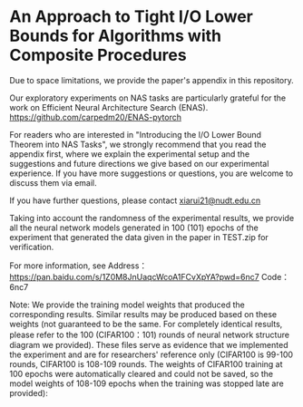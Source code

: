 # An Approach to Tight I/O Lower Bounds for Algorithms with Composite Procedures

Due to space limitations, we provide the paper's appendix in this repository.

Our exploratory experiments on NAS tasks are particularly grateful for the work on Efficient Neural Architecture Search (ENAS).
https://github.com/carpedm20/ENAS-pytorch

For readers who are interested in "Introducing the I/O Lower Bound Theorem into NAS Tasks", we strongly recommend that you read the appendix first, where we explain the experimental setup and the suggestions and future directions we give based on our experimental experience. If you have more suggestions or questions, you are welcome to discuss them via email.

If you have further questions, please contact xiarui21@nudt.edu.cn

Taking into account the randomness of the experimental results, we provide all the neural network models generated in 100 (101) epochs of the experiment that generated the data given in the paper in TEST.zip for verification.

For more information, see 
Address：https://pan.baidu.com/s/1Z0M8JnUaqcWcoA1FCvXpYA?pwd=6nc7 
Code：6nc7 

Note: We provide the training model weights that produced the corresponding results. Similar results may be produced based on these weights (not guaranteed to be the same. For completely identical results, please refer to the 100 (CIFAR100：101) rounds of neural network structure diagram we provided). These files serve as evidence that we implemented the experiment and are for researchers' reference only (CIFAR100 is 99-100 rounds, CIFAR100 is 108-109 rounds. The weights of CIFAR100 training at 100 epochs were automatically cleared and could not be saved, so the model weights of 108-109 epochs when the training was stopped late are provided):
